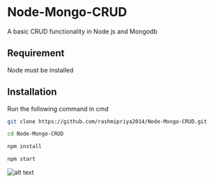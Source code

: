 # Node-Mongo-CRUD

A basic CRUD functionality in Node js and Mongodb

## Requirement

Node must be installed 


## Installation

Run the following command in cmd

```bash
git clone https://github.com/rashmipriya2014/Node-Mongo-CRUD.git

cd Node-Mongo-CRUD

npm install

npm start

```

![alt text](https://prnt.sc/riti18)


